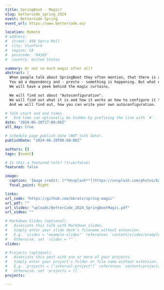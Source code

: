 ```yaml
---
title: SpringBoot - Magic?
slug: bettercode_spring_2024
event: BetterCode Spring
event_url: https://www.bettercode.eu/

location: Remote
# address:
#  street: 450 Serra Mall
#  city: Stanford
#  region: CA
#  postcode: '94305'
#  country: United States

summary: Or not so much magic after all?
abstract: |
  When people talk about SpringBoot they often mention, that there is a lot of "Magic" happening.
  You ad a dependency and - presto - something is happening. But what exactly?
  We will have a peek behind the magic curtains.

  We will find out about "Autoconfiguration".
  We will find out what it is and how it works an how to configure it to your own needs.
  And we will find out, how you can write your own autoconfiguration.

# Talk start and end times.
#   End time can optionally be hidden by prefixing the line with `#`.
date: "2024-06-20T17:00:00Z"
all_day: true

# Schedule page publish date (NOT talk date).
publishDate: "2024-06-20T00:00:00Z"

authors: []
tags: [event]

# Is this a featured talk? (true/false)
featured: false

image:
  caption: 'Image credit: [**Unsplash**](https://unsplash.com/photos/bzdhc5b3Bxs)'
  focal_point: Right

links:
url_code: "https://github.com/bkratz/spring-magic"
url_pdf: ""
url_slides: "uploads/BetterCode_2024_SpringBootMagic.pdf"
url_video: ""

# Markdown Slides (optional).
#   Associate this talk with Markdown slides.
#   Simply enter your slide deck's filename without extension.
#   E.g. `slides = "example-slides"` references `content/slides/example-slides.md`.
#   Otherwise, set `slides = ""`.
slides: 

# Projects (optional).
#   Associate this post with one or more of your projects.
#   Simply enter your project's folder or file name without extension.
#   E.g. `projects = ["internal-project"]` references `content/project/deep-learning/index.md`.
#   Otherwise, set `projects = []`.
projects:

---
```

